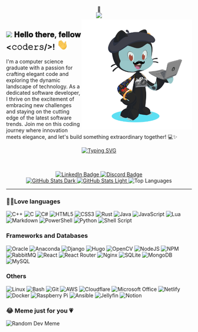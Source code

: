 
<div align="center">
  🤗<br>
    <img src="https://komarev.com/ghpvc/?username=redeye-fang&style=flat&color=00FFFF" />
</div>

<img align='right' src='https://github.com/redeye-fang/redeye-fang/blob/main/octocat.png' width='300'>

<h2><img src="https://emojis.slackmojis.com/emojis/images/1531849430/4246/blob-sunglasses.gif?1531849430" width="30"/> 𝐇𝐞𝐥𝐥𝐨 𝐭𝐡𝐞𝐫𝐞, 𝐟𝐞𝐥𝐥𝐨𝐰 <𝚌𝚘𝚍𝚎𝚛𝚜/>! <img src="https://raw.githubusercontent.com/ABSphreak/ABSphreak/master/gifs/Hi.gif" width="30px"></h2>

<p>I'm a computer science graduate with a passion for crafting elegant code and exploring the dynamic landscape of technology. As a dedicated software developer, I thrive on the excitement of embracing new challenges and staying on the cutting edge of the latest software trends. Join me on this coding journey where innovation meets elegance, and let's build something extraordinary together! 💻✨</p>
<p align="center">
  <a href="https://git.io/typing-svg"><img src="https://readme-typing-svg.demolab.com?font=&weight=500&size=30&duration=2000&pause=500&color=00FFFF&center=true&vCenter=true&random=true&width=450&lines=%F0%9F%91%A8%E2%80%8D%F0%9F%92%BBAwe-inspiring+Coder;%F0%9F%8E%AEFromsoft+Fanboy;%E2%98%95Coffee+Alchemist;%F0%9F%8D%BABeer+Craftsmith;%F0%9F%94%90CyberSec+Connoisseur" alt="Typing SVG" />
  </a>
</p>

<br>
<br>

<div id="badges" align="center">
  <a href="https://www.linkedin.com/in/sagar-reddy-n/">
    <img src="https://img.shields.io/badge/LinkedIn-blue?style=for-the-badge&logo=linkedin&logoColor=white" alt="LinkedIn Badge"/>
  </a>
  <a href="https://discordapp.com/users/581475211246043136">
    <img src="https://img.shields.io/badge/Discord-%237289DA?style=for-the-badge&logo=discord&logoColor=white" alt="Discord Badge"/>
  </a>
</div>

<div id="github-stats" align="center">
    <a href="https://github.com/anuraghazra/github-readme-stats#gh-dark-mode-only">
        <img src="https://github-readme-stats.vercel.app/api?username=redeye-fang&hide_border=true&include_all_commits=true&count_private=true&show_icons=true&bg_color=00000000&custom_title=My%20Github%20Stats&theme=dark#gh-dark-mode-only" alt="GitHub Stats Dark">
    </a>
    <a href="https://github.com/anuraghazra/github-readme-stats#gh-light-mode-only">
        <img src="https://github-readme-stats.vercel.app/api?username=redeye-fang&hide_border=true&include_all_commits=true&count_private=true&show_icons=true&bg_color=00000000&theme=default#gh-light-mode-only" alt="GitHub Stats Light">
    </a>
    <img src="https://github-readme-stats.vercel.app/api/top-langs/?username=redeye-fang&hide_border=true&include_all_commits=true&count_private=true&layout=compact&bg_color=00000000&langs_count=8&card_height=320&theme=dark" alt="Top Languages">
</div>

---

### 👩‍💻Love languages

![C++](https://img.shields.io/badge/c++-%2300599C.svg?style=for-the-badge&logo=c%2B%2B&logoColor=white) ![C](https://img.shields.io/badge/c-%2300599C.svg?style=for-the-badge&logo=c&logoColor=white) ![C#](https://img.shields.io/badge/c%23-%23239120.svg?style=for-the-badge&logo=csharp&logoColor=white) ![HTML5](https://img.shields.io/badge/html5-%23E34F26.svg?style=for-the-badge&logo=html5&logoColor=white) ![CSS3](https://img.shields.io/badge/css3-%231572B6.svg?&style=for-the-badge&logo=css3&logoColor=white) ![Rust](https://img.shields.io/badge/rust-%23000000.svg?style=for-the-badge&logo=rust&logoColor=white) ![Java](https://img.shields.io/badge/java-%23ED8B00.svg?style=for-the-badge&logo=openjdk&logoColor=white) ![JavaScript](https://img.shields.io/badge/javascript-%23323330.svg?style=for-the-badge&logo=javascript&logoColor=%23F7DF1E) ![Lua](https://img.shields.io/badge/lua-%232C2D72.svg?style=for-the-badge&logo=lua&logoColor=white) ![Markdown](https://img.shields.io/badge/markdown-%23000000.svg?style=for-the-badge&logo=markdown&logoColor=white) ![PowerShell](https://img.shields.io/badge/PowerShell-%235391FE.svg?style=for-the-badge&logo=powershell&logoColor=white) ![Python](https://img.shields.io/badge/python-3670A0?style=for-the-badge&logo=python&logoColor=ffdd54) ![Shell Script](https://img.shields.io/badge/shell_script-%23121011.svg?style=for-the-badge&logo=gnu-bash&logoColor=white) 

### Frameworks and Databases

![Oracle](https://img.shields.io/badge/Oracle-F80000?style=for-the-badge&logo=oracle&logoColor=white) ![Anaconda](https://img.shields.io/badge/Anaconda-%2344A833.svg?style=for-the-badge&logo=anaconda&logoColor=white) ![Django](https://img.shields.io/badge/django-%23092E20.svg?style=for-the-badge&logo=django&logoColor=white) ![Hugo](https://img.shields.io/badge/Hugo-black.svg?style=for-the-badge&logo=Hugo) ![OpenCV](https://img.shields.io/badge/opencv-%23white.svg?style=for-the-badge&logo=opencv&logoColor=white) ![NodeJS](https://img.shields.io/badge/node.js-6DA55F?style=for-the-badge&logo=node.js&logoColor=white) ![NPM](https://img.shields.io/badge/NPM-%23CB3837.svg?style=for-the-badge&logo=npm&logoColor=white) ![RabbitMQ](https://img.shields.io/badge/rabbitmq-FF6600?style=for-the-badge&logo=rabbitmq&logoColor=white) ![React](https://img.shields.io/badge/react-%2320232a.svg?style=for-the-badge&logo=react&logoColor=%2361DAFB) ![React Router](https://img.shields.io/badge/React_Router-CA4245?style=for-the-badge&logo=react-router&logoColor=white) ![Nginx](https://img.shields.io/badge/nginx-%23009639.svg?style=for-the-badge&logo=nginx&logoColor=white) ![SQLite](https://img.shields.io/badge/sqlite-%2307405e.svg?style=for-the-badge&logo=sqlite&logoColor=white) ![MongoDB](https://img.shields.io/badge/MongoDB-%234ea94b.svg?style=for-the-badge&logo=mongodb&logoColor=white) ![MySQL](https://img.shields.io/badge/mysql-%2300000f.svg?style=for-the-badge&logo=mysql&logoColor=white)

### Others
![Linux](https://img.shields.io/badge/linux-%23FCC624.svg?&style=for-the-badge&logo=linux&logoColor=black") ![Bash](https://img.shields.io/badge/gnu%20bash-%234EAA25.svg?&style=for-the-badge&logo=gnu%20bash&logoColor=white) ![Git](https://img.shields.io/badge/git-%23F05032.svg?&style=for-the-badge&logo=git&logoColor=white) ![AWS](https://img.shields.io/badge/AWS-%23FF9900.svg?style=for-the-badge&logo=amazon-aws&logoColor=white) ![Cloudflare](https://img.shields.io/badge/Cloudflare-F38020?style=for-the-badge&logo=Cloudflare&logoColor=white) ![Microsoft Office](https://img.shields.io/badge/microsoft%20office-%23D83B01.svg?&style=for-the-badge&logo=microsoft%20office&logoColor=white)  ![Netlify](https://img.shields.io/badge/netlify-%23000000.svg?style=for-the-badge&logo=netlify&logoColor=#00C7B7)  ![Docker](https://img.shields.io/badge/docker-%230db7ed.svg?style=for-the-badge&logo=docker&logoColor=white) ![Raspberry Pi](https://img.shields.io/badge/-RaspberryPi-C51A4A?style=for-the-badge&logo=Raspberry-Pi) ![Ansible](https://img.shields.io/badge/ansible-%231A1918.svg?style=for-the-badge&logo=ansible&logoColor=white) ![Jellyfin](https://img.shields.io/badge/jellyfin-%23000B25.svg?style=for-the-badge&logo=Jellyfin&logoColor=00A4DC) ![Notion](https://img.shields.io/badge/Notion-%23000000.svg?style=for-the-badge&logo=notion&logoColor=white)

<div class="dev-content">
    <h3>😂 Meme just for you 💗</h3>
    <img src="https://randommeme-five.vercel.app/" style="height: 400px;" alt="Random Dev Meme">
</div>
